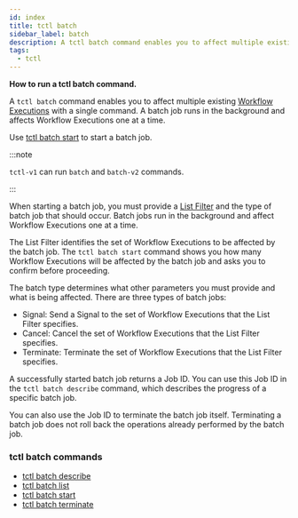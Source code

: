 ```yaml
---
id: index
title: tctl batch
sidebar_label: batch
description: A tctl batch command enables you to affect multiple existing Workflow Executions with a single command.
tags:
  - tctl
---
```


**How to run a tctl batch command.**

A `tctl batch` command enables you to affect multiple existing [Workflow Executions](/workflows#workflow-execution) with a single command.
A batch job runs in the background and affects Workflow Executions one at a time.

Use [tctl batch start](/tctl-v1/batch/start) to start a batch job.

:::note

`tctl-v1` can run `batch` and `batch-v2` commands.

:::

When starting a batch job, you must provide a [List Filter](/concepts/what-is-a-list-filter) and the type of batch job that should occur.
Batch jobs run in the background and affect Workflow Executions one at a time.

The List Filter identifies the set of Workflow Executions to be affected by the batch job.
The `tctl batch start` command shows you how many Workflow Executions will be affected by the batch job and asks you to confirm before proceeding.

The batch type determines what other parameters you must provide and what is being affected.
There are three types of batch jobs:

- Signal: Send a Signal to the set of Workflow Executions that the List Filter specifies.
- Cancel: Cancel the set of Workflow Executions that the List Filter specifies.
- Terminate: Terminate the set of Workflow Executions that the List Filter specifies.

A successfully started batch job returns a Job ID.
You can use this Job ID in the `tctl batch describe` command, which describes the progress of a specific batch job.

You can also use the Job ID to terminate the batch job itself.
Terminating a batch job does not roll back the operations already performed by the batch job.

### tctl batch commands

- [tctl batch describe](/tctl-v1/batch/describe)
- [tctl batch list](/tctl-v1/batch/list)
- [tctl batch start](/tctl-v1/batch/start)
- [tctl batch terminate](/tctl-v1/batch/terminate)
